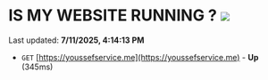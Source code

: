 # IS MY WEBSITE RUNNING ? [![](https://img.shields.io/static/v1?label=Sponsor&message=%E2%9D%A4&logo=GitHub&color=%23fe8e86)](https://github.com/sponsors/Youssef-Lehmam)

Last updated: **7/11/2025, 4:14:13 PM**

- `GET` [https://youssefservice.me](https://youssefservice.me) - **Up** (345ms)
